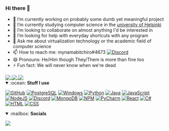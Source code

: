 ### Hi there 👋

- 🔭 I’m currently working on probably some dumb yet meaningful project
- 🌱 I’m currently studying computer science in the [university of Helsinki](https://www.helsinki.fi/en/computer-science)
- 👯 I’m looking to collaborate on almost anything I'd be interested in
- 🤔 I’m looking for help with everyday shortcuts with any program
- 💬 Ask me about virtualization technology or the academic field of computer science
- 📫 How to reach me: mynamabitchiro#4673 [![Discord](https://img.shields.io/badge/Discord-7289DA?style=for-the-badge&logo=Discord&logoColor=white)]() 
- 😄 Pronouns: He/Him though They/Them is more than fine too
- ⚡ Fun fact: We will never know when we're dead

<a href="https://github-readme-stats.vercel.app/api?username=akirataguchi115&count_private=true&show_icons=trues">
  <img align="center" src="https://github-readme-stats.vercel.app/api?username=akirataguchi115&count_private=true&show_icons=trues" />
</a>
<a href="https://github-readme-stats.vercel.app/api/top-langs/?username=akirataguchi115">
  <img align="center" src="https://github-readme-stats.vercel.app/api/top-langs/?username=akirataguchi115" />
</a>
<a href="https://github-readme-stats.vercel.app/api/wakatime?username=akirataguchi115">
  <img align="center" src="https://github-readme-stats.vercel.app/api/wakatime?username=akirataguchi115" />
</a>

<details open>
<summary>:ocean: <b>Stuff I use</b></summary>
<p>
  
[![GitHub](https://img.shields.io/badge/GitHub-181717?style=for-the-badge&logo=GitHub&logoColor=white)]()
[![PostgreSQL](https://img.shields.io/badge/PostgreSQL-336791?style=for-the-badge&logo=PostgreSQL&logoColor=white)]()
[![Windows](https://img.shields.io/badge/Windows-0078D6?style=for-the-badge&logo=Windows&logoColor=white)]()
[![Python](https://img.shields.io/badge/Python-3776AB?style=for-the-badge&logo=python&logoColor=white)]()
[![Java](https://img.shields.io/badge/java-%23ED8B00.svg?&style=for-the-badge&logo=java&logoColor=white)]()
[![JavaScript](https://img.shields.io/badge/JavaScript-D8C31A?style=for-the-badge&logo=javascript&logoColor=white)]()
[![NodeJS](https://img.shields.io/badge/NodeJS-529f44?style=for-the-badge&logo=node.js&logoColor=white)]()
[![Discord](https://img.shields.io/badge/Discord-7289DA?style=for-the-badge&logo=Discord&logoColor=white)]() 
[![MongoDB](https://img.shields.io/badge/MongoDB-%234ea94b.svg?&style=for-the-badge&logo=mongodb&logoColor=white)]()
[![NPM](https://img.shields.io/badge/NPM-CB3837?style=for-the-badge&logo=NPM&logoColor=white)]()
[![PyCharm](https://img.shields.io/badge/PyCharm-ebe534?style=for-the-badge&logo=pycharm&logoColor=black)]()
[![React](https://img.shields.io/badge/React-1E1E1E?style=for-the-badge&logo=react&logoColor=5DD1F5)]()
[![C#](https://img.shields.io/badge/c%23%20-%23239120.svg?&style=for-the-badge&logo=c-sharp&logoColor=whit)]()
[![HTML](https://img.shields.io/badge/HTML-E34F26?style=for-the-badge&logo=html5&logoColor=white)]()
[![CSS](https://img.shields.io/badge/CSS-1572B6?style=for-the-badge&logo=css3&logoColor=white)]()
</p>
</details>

<details open>
<summary>:mailbox: <b>Socials</b></summary>
<p>

<a href="https://twitter.com/akiratviit" target="_blank" href="https://twitter.com/TrustedMercury">
  <img src="https://img.shields.io/badge/TWITTER-1DA1F2?style=for-the-badge&logo=twitter&logoColor=white" />
</a>
</p>
